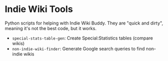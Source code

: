 # Indie Wiki Tools
Python scripts for helping with Indie Wiki Buddy. They are "quick and dirty", meaning it's not the best code, but it
works.

* `special-stats-table-gen`: Create Special:Statistics tables (compare wikis)
* `non-indie-wiki-finder`: Generate Google search queries to find non-indie wikis
